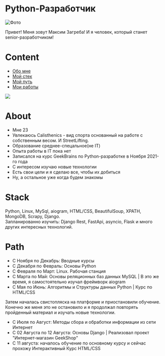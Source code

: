 # Python-Разработчик
<p> <img src="https://media-exp1.licdn.com/dms/image/C4D03AQEi9PONVsZqlg/profile-displayphoto-shrink_800_800/0/1660300538411?e=1665619200&v=beta&t=VfOQPL3Oh1bjx-Ya0CDjsTwijKms_ICBIlS3-Jw-h-k" alt="Фото"></p>
<p>Привет! Меня зовут Максим Загреба!
И я человек, который станет senior-разработчиком!</p>

# Content

- [Обо мне](#About)
- [Мой стек](#Stack)
- [Мой путь](#Path)
- [Мои работы]()

<img src="https://github.com/finger-to-the-sky/resume/blob/main/%20Certificates/%D0%9E%D1%81%D0%BD%D0%BE%D0%B2%D1%8B%20Python.pdf">

# About 

- Мне 23
- Увлекаюсь Calisthenics - вид спорта основанный на работе с собственным весом. И StreetLifting.
- Образование среднее-спецальное(не IT)
- Опыта работы в IT пока нет
- Записался на курс GeekBrains по Python-разработке в Ноября 2021-го года
- С интересом изучаю новые технологии
- Есть свои цели и я сделаю все, чтобы их добиться
- Ну, а остальное уже когда будем знакомы


# Stack

Python, Linux, MySql, aiogram, HTML/CSS, BeautifulSoup, XPATH, MongoDB, Scrapy, Django.<br>
Запланированно изучить: Django Rest, FastApi, asyncio, Flask и много других интересных технологий.

# Path

- C Ноября по Декабрь: Вводные курсы
- C Декабря по Февраль: Основы Python
- C Февраля по Март: Linux. Рабочая станция
- С Марта по Май: Основы реляционных баз данных MySQL | В это же время, я самостоятельно изучал фреймворк aiogram
- С Мая по Июнь: Алгоритмы и Структуры данных Python | Курс по HTML/CSS
<p>Затем началась свистопляска на платформе и приостановили обучение.
Конечно же меня это не остановило и я продолжал повторять пройденный материал и изучать новые технологии.</p>

- С Июля по Август: Методы сбора и обработки информации из сети Интернет
- С 02 Августа по 12 Августа: Основы Django | Реализовал проект "Интернет-магазин GeekShop"
- С 11 августа: началось обучение по основному курсу и сейчас прохожу Интерактивный Курс HTML/CSS


